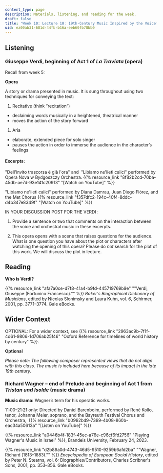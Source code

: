 ```yaml
---
content_type: page
description: Materials, listening, and reading for the week.
draft: false
title: 'Week 10: Lecture 10: 19th-Century Music Inspired by the Voice'
uid: ea00ab31-681d-44fb-b16a-eeb60fb78bb0
---
```

## Listening

### Giuseppe Verdi, beginning of Act 1 of *La Traviata* (opera)

Recall from week 5:

**Opera**

A story or drama presented in music. It is sung throughout using two techniques for conveying the text: 

1. Recitative (think “recitation”)

- declaiming words musically in a heightened, theatrical manner  
- moves the action of the story forward 

1. Aria

- elaborate, extended piece for solo singer  
- pauses the action in order to immerse the audience in the character’s feelings

#### Excerpts: 

"Dell'invito trascorsa è già l'ora" and  "Libiamo ne'lieti calici" performed by Opera Nova w Bydgoszczy Orchestra. {{% resource_link "8f82b2cd-70ba-45db-ae7d-93e141c20913" "[Watch on YouTube]" %}}

"Libiamo ne'lieti calici" performed by Diana Damrau, Juan Diego Flórez, and the Met Chorus {{% resource_link "f357dfc2-194c-40f4-8ddc-d4b347e8349f" "[Watch on YouTube]" %}}

IN YOUR DISCUSSION POST FOR THE VERDI : 

1) Provide a sentence or two that comments on the interaction between the voice and orchestral music in these excerpts.  

2) This opera opens with a scene that raises questions for the audience. What is one question you have about the plot or characters after watching the opening of this opera? Please do *not* search for the plot of this work. We will discuss the plot in lecture. 

## Reading

**Who is Verdi?**

{{% resource_link "afa7a0ce-d7f8-41a4-b9fd-445719769b9e" "\"Verdi, Giuseppe (Fortunino Francesco).\"" %}} *Baker's Biographical Dictionary of Musicians*, edited by Nicolas Slonimsky and Laura Kuhn, vol. 6, Schirmer, 2001, pp. 3771–3774. Gale eBooks.

## Wider Context

OPTIONAL: For a wider context, see {{% resource_link "2963ac9b-7f1f-4d61-9806-1d706ab25f46" "Oxford Reference for timelines of world history by century" %}}.

**Optional**

*Please note: The following composer represented views that do not align with this class. The music is included here because of its impact in the late 19th century.* 

### Richard Wagner – end of Prelude and beginning of Act 1 from *Tristan und Isolde* (music drama)

**Music drama:** Wagner’s term for his operatic works. 

11:00–21:21 only: Directed by Daniel Barenboim, performed by René Kollo, tenor, Johanna Meier, soprano, and the Bayreuth Festival Chorus and Orchestra,  {{% resource_link "b0992bd9-7399-4b08-860b-eac34a50613a" "[Listen on YouTube]" %}}

{{% resource_link "a0446b4f-183f-45ec-a76e-c96cf6fd2756" "Playing Wagner's Music in Israel" %}}, Brandeis University, February 24, 2023.

{{% resource_link "d2b89a0d-4743-46d5-9510-9259b6afd2ba" "\"Wagner, Richard (1813–1883).\"" %}} *Encyclopedia of European Social History*, edited by Peter N. Stearns, vol. 6: Biographies/Contributors, Charles Scribner's Sons, 2001, pp. 353–356. Gale eBooks.